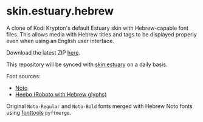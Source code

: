 # skin.estuary.hebrew
A clone of Kodi Krypton's default Estuary skin with Hebrew-capable font files. This allows media with Hebrew titles and tags to be displayed properly even when using an English user interface.

Download the latest ZIP [here](https://github.com/noam09/kodi/tree/master/repo/skin.estuary.hebrew).

This repository will be synced with [skin.estuary](https://github.com/xbmc/xbmc/tree/Krypton/addons/skin.estuary) on a daily basis. 

Font sources:
* [Noto](https://www.google.com/get/noto/)
* [Heebo (Roboto with Hebrew glyphs)](https://fonts.google.com/specimen/Heebo)

Original `Noto-Regular` and `Noto-Bold` fonts merged with Hebrew Noto fonts using [fonttools](https://github.com/fonttools/fonttools) `pyftmerge`.
